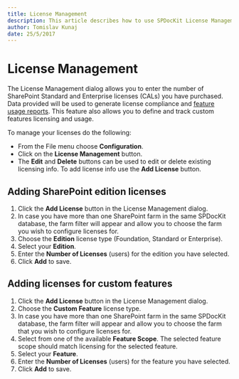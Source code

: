 ```yaml
---
title: License Management
description: This article describes how to use SPDocKit License Management wizard.
author: Tomislav Kunaj
date: 25/5/2017
---
```


# License Management

The License Management dialog allows you to enter the number of SharePoint Standard and Enterprise licenses \(CALs\) you have purchased. Data provided will be used to generate license compliance and [feature usage reports](license-management.md#internal/explore-reports-and-create-documentation/analytics-and-usage-reports/analytics-and-usage-reports-screen). This feature also allows you to define and track custom features licensing and usage.

To manage your licenses do the following:

* From the File menu choose **Configuration**.
* Click on the **License Management** button.
* The **Edit** and **Delete** buttons can be used to edit or delete existing licensing info. To add license info use the **Add License** button.

## Adding SharePoint edition licenses

1. Click the **Add License** button in the License Management dialog.
2. In case you have more than one SharePoint farm in the same SPDocKit database, the farm filter will appear and allow you to choose the farm you wish to configure licenses for.
3. Choose the **Edition** license type \(Foundation, Standard or Enterprise\).
4. Select your **Edition**.
5. Enter the **Number of Licenses** \(users\) for the edition you have selected.
6. Click **Add** to save.

## Adding licenses for custom features

1. Click the **Add License** button in the License Management dialog.
2. Choose the **Custom Feature** license type.
3. In case you have more than one SharePoint farm in the same SPDocKit database, the farm filter will appear and allow you to choose the farm that you wish to configure licenses for.
4. Select from one of the available **Feature Scope**. The selected feature scope should match licensing for the selected feature.
5. Select your **Feature**.
6. Enter the **Number of Licenses** \(users\) for the feature you have selected.
7. Click **Add** to save.

